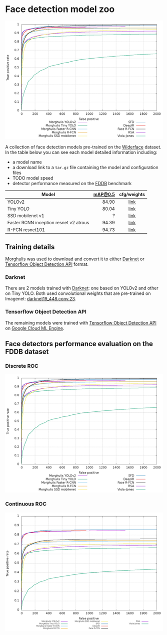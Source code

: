 # Face detection model zoo

![Discrete ROC](images/discROC-compare.png) 

A collection of face detection models pre-trained on the [Widerface](http://mmlab.ie.cuhk.edu.hk/projects/WIDERFace/) 
dataset. 
In the table below you can see each model detailed information including:

* a model name
* a download link to a `tar.gz` file containing the model and configuration files
* TODO model speed
* detector performance measured on the [FDDB](http://vis-www.cs.umass.edu/fddb/) benchmark

Model | mAP@0.5 | cfg/weights
--- | ---: | :---:
YOLOv2 | 84.90 |[link](https://drive.google.com/open?id=1_Uj59hkJEpht2ykZphW4m-l42odwkPJB)
Tiny YOLO | 80.04 |[link](https://drive.google.com/open?id=1koNNZv53JXzcgP_5sPMUVlAnB7HW8uLc)
SSD mobilenet v1 | ? |[link](https://drive.google.com/open?id=1NT3PLBHa4cYj_RmKlRrCZSWMKMct2-26)
Faster RCNN inception resnet v2 atrous | 94.39 |[link](https://drive.google.com/open?id=1bMdKHMcVidrG7BUvoIk6cCcEGKhBFvcc)
R-FCN resnet101 | 94.73 |[link](https://drive.google.com/open?id=1is7Ldv9ASYNcrv2GyXS7EaV58UaqhuFQ)


## Training details

[Morghulis](https://github.com/the-house-of-black-and-white/morghulis) was used to 
download and convert it to either [Darknet](https://pjreddie.com/darknet/yolo/) or [Tensorflow Object Detection API](https://github.com/tensorflow/models/tree/master/research/object_detection) format.


### Darknet

There are 2 models trained with [Darknet](https://pjreddie.com/darknet/yolo/): one based on YOLOv2 and other 
on Tiny YOLO. Both used convolutional weights that are pre-trained on Imagenet: 
[darknet19_448.conv.23](https://pjreddie.com/media/files/darknet19_448.conv.23).

### Tensorflow Object Detection API

The remaining models were trained with [Tensorflow Object Detection API](https://github.com/tensorflow/models/tree/master/research/object_detection) 
on [Google Cloud ML Engine](https://cloud.google.com/ml-engine/docs/technical-overview).


## Face detectors performance **evaluation** on the FDDB dataset

### Discrete ROC

![Discrete ROC](images/discROC-compare.png) 


### Continuous ROC

![Continuous ROC](images/contROC-compare.png) 

